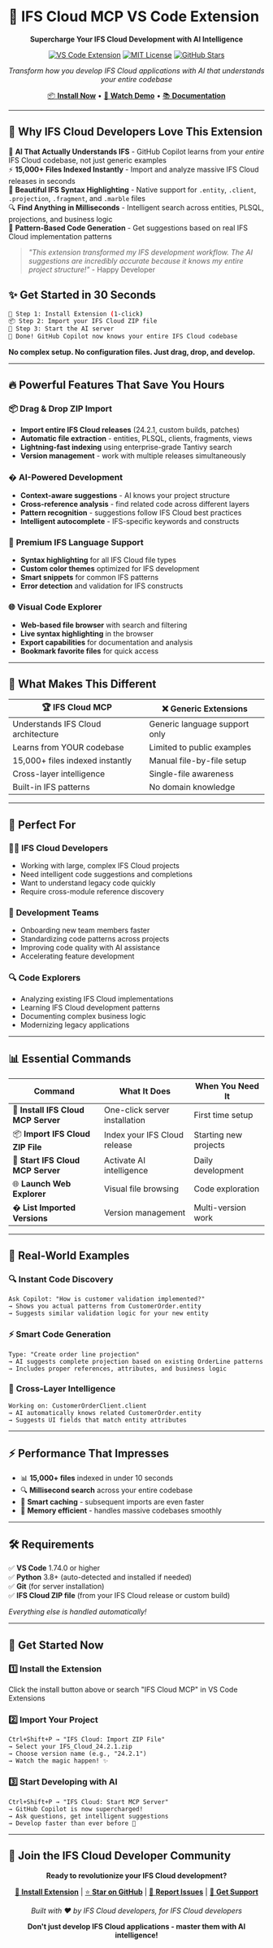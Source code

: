 # 🚀 IFS Cloud MCP VS Code Extension

<div align="center">

**Supercharge Your IFS Cloud Development with AI Intelligence**

[![VS Code Extension](https://img.shields.io/badge/VS%20Code-Extension-0078d4?style=flat-square&logo=visual-studio-code)](https://marketplace.visualstudio.com/items?itemName=sindrelinden.ifs-cloud-mcp-vscode)
[![MIT License](https://img.shields.io/badge/License-MIT-success?style=flat-square)](LICENSE)
[![GitHub Stars](https://img.shields.io/github/stars/graknol/ifs-cloud-mcp-vscode?style=flat-square&logo=github)](https://github.com/graknol/ifs-cloud-mcp-vscode)

_Transform how you develop IFS Cloud applications with AI that understands your entire codebase_

[📦 **Install Now**](https://marketplace.visualstudio.com/items?itemName=sindrelinden.ifs-cloud-mcp-vscode) • [🎥 **Watch Demo**](https://github.com/graknol/ifs-cloud-mcp-vscode) • [📚 **Documentation**](https://github.com/graknol/ifs-cloud-mcp-vscode/blob/main/README.md)

</div>

---

## 🎯 **Why IFS Cloud Developers Love This Extension**

🧠 **AI That Actually Understands IFS** - GitHub Copilot learns from your _entire_ IFS Cloud codebase, not just generic examples  
⚡ **15,000+ Files Indexed Instantly** - Import and analyze massive IFS Cloud releases in seconds  
🎨 **Beautiful IFS Syntax Highlighting** - Native support for `.entity`, `.client`, `.projection`, `.fragment`, and `.marble` files  
🔍 **Find Anything in Milliseconds** - Intelligent search across entities, PLSQL, projections, and business logic  
🎯 **Pattern-Based Code Generation** - Get suggestions based on real IFS Cloud implementation patterns

> _"This extension transformed my IFS development workflow. The AI suggestions are incredibly accurate because it knows my entire project structure!"_ - Happy Developer

## ✨ **Get Started in 30 Seconds**

```bash
🔧 Step 1: Install Extension (1-click)
📦 Step 2: Import your IFS Cloud ZIP file
🚀 Step 3: Start the AI server
🎉 Done! GitHub Copilot now knows your entire IFS Cloud codebase
```

**No complex setup. No configuration files. Just drag, drop, and develop.**

---

## 🔥 **Powerful Features That Save You Hours**

### 📦 **Drag & Drop ZIP Import**

- **Import entire IFS Cloud releases** (24.2.1, custom builds, patches)
- **Automatic file extraction** - entities, PLSQL, clients, fragments, views
- **Lightning-fast indexing** using enterprise-grade Tantivy search
- **Version management** - work with multiple releases simultaneously

### � **AI-Powered Development**

- **Context-aware suggestions** - AI knows your project structure
- **Cross-reference analysis** - find related code across different layers
- **Pattern recognition** - suggestions follow IFS Cloud best practices
- **Intelligent autocomplete** - IFS-specific keywords and constructs

### 🎨 **Premium IFS Language Support**

- **Syntax highlighting** for all IFS Cloud file types
- **Custom color themes** optimized for IFS development
- **Smart snippets** for common IFS patterns
- **Error detection** and validation for IFS constructs

### 🌐 **Visual Code Explorer**

- **Web-based file browser** with search and filtering
- **Live syntax highlighting** in the browser
- **Export capabilities** for documentation and analysis
- **Bookmark favorite files** for quick access

---

## 💎 **What Makes This Different**

| 🏆 **IFS Cloud MCP**               | ❌ **Generic Extensions**     |
| ---------------------------------- | ----------------------------- |
| Understands IFS Cloud architecture | Generic language support only |
| Learns from YOUR codebase          | Limited to public examples    |
| 15,000+ files indexed instantly    | Manual file-by-file setup     |
| Cross-layer intelligence           | Single-file awareness         |
| Built-in IFS patterns              | No domain knowledge           |

---

## 🚀 **Perfect For**

### 👨‍💻 **IFS Cloud Developers**

- Working with large, complex IFS Cloud projects
- Need intelligent code suggestions and completions
- Want to understand legacy code quickly
- Require cross-module reference discovery

### 🏢 **Development Teams**

- Onboarding new team members faster
- Standardizing code patterns across projects
- Improving code quality with AI assistance
- Accelerating feature development

### 🔍 **Code Explorers**

- Analyzing existing IFS Cloud implementations
- Learning IFS Cloud development patterns
- Documenting complex business logic
- Modernizing legacy applications

---

## 📊 **Essential Commands**

| Command                             | What It Does                  | When You Need It      |
| ----------------------------------- | ----------------------------- | --------------------- |
| 🔧 **Install IFS Cloud MCP Server** | One-click server installation | First time setup      |
| 📦 **Import IFS Cloud ZIP File**    | Index your IFS Cloud release  | Starting new projects |
| 🚀 **Start IFS Cloud MCP Server**   | Activate AI intelligence      | Daily development     |
| 🌐 **Launch Web Explorer**          | Visual file browsing          | Code exploration      |
| � **List Imported Versions**        | Version management            | Multi-version work    |

---

## 🎯 **Real-World Examples**

### 🔍 **Instant Code Discovery**

```
Ask Copilot: "How is customer validation implemented?"
→ Shows you actual patterns from CustomerOrder.entity
→ Suggests similar validation logic for your new entity
```

### ⚡ **Smart Code Generation**

```
Type: "Create order line projection"
→ AI suggests complete projection based on existing OrderLine patterns
→ Includes proper references, attributes, and business logic
```

### 🔗 **Cross-Layer Intelligence**

```
Working on: CustomerOrderClient.client
→ AI automatically knows related CustomerOrder.entity
→ Suggests UI fields that match entity attributes
```

---

## ⚡ **Performance That Impresses**

- 📊 **15,000+ files** indexed in under 10 seconds
- 🔍 **Millisecond search** across your entire codebase
- 💾 **Smart caching** - subsequent imports are even faster
- 🧠 **Memory efficient** - handles massive codebases smoothly

---

## 🛠 **Requirements**

✅ **VS Code** 1.74.0 or higher  
✅ **Python** 3.8+ (auto-detected and installed if needed)  
✅ **Git** (for server installation)  
✅ **IFS Cloud ZIP file** (from your IFS Cloud release or custom build)

_Everything else is handled automatically!_

---

## 🎉 **Get Started Now**

### 1️⃣ **Install the Extension**

Click the install button above or search "IFS Cloud MCP" in VS Code Extensions

### 2️⃣ **Import Your Project**

```
Ctrl+Shift+P → "IFS Cloud: Import ZIP File"
→ Select your IFS_Cloud_24.2.1.zip
→ Choose version name (e.g., "24.2.1")
→ Watch the magic happen! ✨
```

### 3️⃣ **Start Developing with AI**

```
Ctrl+Shift+P → "IFS Cloud: Start MCP Server"
→ GitHub Copilot is now supercharged!
→ Ask questions, get intelligent suggestions
→ Develop faster than ever before 🚀
```

---

## 🌟 **Join the IFS Cloud Developer Community**

<div align="center">

**Ready to revolutionize your IFS Cloud development?**

[🚀 **Install Extension**](https://marketplace.visualstudio.com/items?itemName=sindrelinden.ifs-cloud-mcp-vscode) | [⭐ **Star on GitHub**](https://github.com/graknol/ifs-cloud-mcp-vscode) | [🐛 **Report Issues**](https://github.com/graknol/ifs-cloud-mcp-vscode/issues) | [💬 **Get Support**](https://github.com/graknol/ifs-cloud-mcp-vscode/discussions)

_Built with ❤️ by IFS Cloud developers, for IFS Cloud developers_

**Don't just develop IFS Cloud applications - master them with AI intelligence!**

</div>
